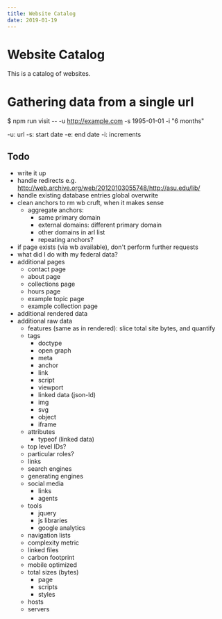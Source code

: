 ```yaml
---
title: Website Catalog
date: 2019-01-19
---
```


# Website Catalog

This is a catalog of websites.


# Gathering data from a single url

$ npm run visit -- -u http://example.com -s 1995-01-01 -i "6 months"

-u: url
-s: start date
-e: end date
-i: increments


## Todo

- write it up
- handle redirects
  e.g. http://web.archive.org/web/20120103055748/http://asu.edu/lib/
- handle existing database entries
  global overwrite
- clean anchors to rm wb cruft, when it makes sense
  - aggregate anchors:
    - same primary domain
    - external domains: different primary domain
    - other domains in arl list
    - repeating anchors?
- if page exists (via wb available), don't perform further requests
- what did I do with my federal data?
- additional pages
  - contact page
  - about page
  - collections page
  - hours page
  - example topic page
  - example collection page
- additional rendered data
- additional raw data
  - features (same as in rendered): slice total site bytes, and quantify
  - tags
    - doctype
    - open graph
    - meta
    - anchor
    - link
    - script
    - viewport
    - linked data (json-ld)
    - img
    - svg
    - object
    - iframe
  - attributes
    - typeof (linked data)
  - top level IDs?
  - particular roles?
  - links
  - search engines
  - generating engines
  - social media
    - links
    - agents
  - tools
    - jquery
    - js libraries
    - google analytics
  - navigation lists
  - complexity metric
  - linked files
  - carbon footprint
  - mobile optimized
  - total sizes (bytes)
    - page
    - scripts
    - styles
  - hosts
  - servers